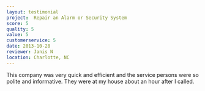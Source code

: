 ```yaml
---
layout: testimonial
project:  Repair an Alarm or Security System
score: 5
quality: 5
value: 5
customerservice: 5
date: 2013-10-28
reviewer: Janis N
location: Charlotte, NC
---
```

This company was very quick and efficient and the service persons were so polite and informative. They were at my house about an hour after I called.
